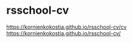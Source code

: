 # rsschool-cv
https://kornienkokostia.github.io/rsschool-cv/cv <br>
https://kornienkokostia.github.io/rsschool-cv/



